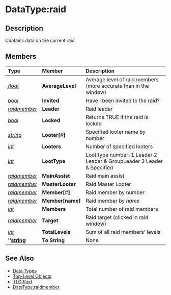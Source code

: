 # DataType:raid

## Description

Contains data on the current raid

## Members

| **Type** | **Member** | **Description** |
| :--- | :--- | :--- |
| [_float_](datatype-float.md) | **AverageLevel** | Average level of raid members \(more accurate than in the window\) |
| [_bool_](datatype-bool.md) | **Invited** | Have I been invited to the raid? |
| [_raidmember_](datatype-raidmember.md) | **Leader** | Raid leader |
| [_bool_](datatype-bool.md) | **Locked** | Returns TRUE if the raid is locked |
| [_string_](datatype-string.md) | **Looter\[**\#**\]** | Specified looter name by number |
| [_int_](datatype-int.md) | **Looters** | Number of specified looters |
| [_int_](datatype-int.md) | **LootType** | Loot type number:  1 Leader  2 Leader & GroupLeader  3 Leader & Specified |
| [_raidmember_](datatype-raidmember.md) | **MainAssist** | Raid main assist |
| [_raidmember_](datatype-raidmember.md) | **MasterLooter** | Raid Master Looter |
| [_raidmember_](datatype-raidmember.md) | **Member\[**\#**\]** | Raid member by number |
| [_raidmember_](datatype-raidmember.md) | **Member\[**name**\]** | Raid member by _name_ |
| [_int_](datatype-int.md) | **Members** | Total number of raid members |
| [_raidmember_](datatype-raidmember.md) | **Target** | Raid target \(clicked in raid window\) |
| [_int_](datatype-int.md) | **TotalLevels** | Sum of all raid members' levels |
| '**'**[**string**](datatype-string.md) | **To String** | None |

## See Also

* [Data Types](./)
* [Top-Level Objects](../top-level-objects/)
* [TLO:Raid](../top-level-objects/tlo-raid.md)
* [DataType:raidmember](datatype-raidmember.md)

